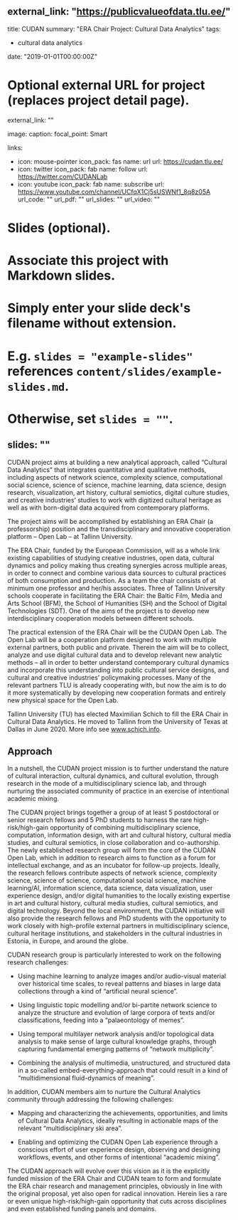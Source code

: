external_link: "https://publicvalueofdata.tlu.ee/"
---
title: CUDAN
summary: "ERA Chair Project: Cultural Data Analytics"
tags:
- cultural data analytics

date: "2019-01-01T00:00:00Z"

# Optional external URL for project (replaces project detail page).
external_link: ""

image:
  caption:
  focal_point: Smart

links:
- icon: mouse-pointer
  icon_pack: fas
  name: url
  url: https://cudan.tlu.ee/
- icon: twitter
  icon_pack: fab
  name: follow
  url: https://twitter.com/CUDANLab
- icon: youtube
  icon_pack: fab
  name: subscribe
  url: https://www.youtube.com/channel/UCfqX1Cj5sUSWNf1_8q8z05A
url_code: ""
url_pdf: ""
url_slides: ""
url_video: ""

# Slides (optional).
#   Associate this project with Markdown slides.
#   Simply enter your slide deck's filename without extension.
#   E.g. `slides = "example-slides"` references `content/slides/example-slides.md`.
#   Otherwise, set `slides = ""`.
slides: ""
---

CUDAN project aims at building a new analytical approach, called “Cultural Data Analytics” that integrates quantitative and qualitative methods, including aspects of network science, complexity science, computational social science, science of science, machine learning, data science, design research, visualization, art history, cultural semiotics, digital culture studies, and creative industries’ studies to work with digitized cultural heritage as well as with born-digital data acquired from contemporary platforms.

The project aims will be accomplished by establishing an ERA Chair (a professorship) position and the transdisciplinary and innovative cooperation platform – Open Lab – at Tallinn University.

The ERA Chair, funded by the European Commission, will as a whole link existing capabilities of studying creative industries, open data, cultural dynamics and policy making thus creating synergies across multiple areas, in order to connect and combine various data sources to cultural practices of both consumption and production. As a team the chair consists of at minimum one professor and her/his associates. Three of Tallinn University schools cooperate in facilitating the ERA Chair: the Baltic Film, Media and Arts School (BFM), the School of Humanities (SH) and the School of Digital Technologies (SDT). One of the aims of the project is to develop new interdisciplinary cooperation models between different schools.

The practical extension of the ERA Chair will be the CUDAN Open Lab. The Open Lab will be a cooperation platform designed to work with multiple external partners, both public and private. Therein the aim will be to collect, analyze and use digital cultural data and to develop relevant new analytic methods – all in order to better understand contemporary cultural dynamics and incorporate this understanding into public cultural service designs, and cultural and creative industries’ policymaking processes. Many of the relevant partners TLU is already cooperating with, but now the aim is to do it more systematically by developing new cooperation formats and entirely new physical space for the Open Lab.

Tallinn University (TU) has elected Maximilian Schich to fill the ERA Chair in Cultural Data Analytics. He moved to Tallinn from the University of Texas at Dallas in June 2020. More info see www.schich.info.

## Approach

In a nutshell, the CUDAN project mission is to further understand the nature of cultural interaction, cultural dynamics, and cultural evolution, through research in the mode of a multidisciplinary science lab, and through nurturing the associated community of practice in an exercise of intentional academic mixing.

The CUDAN project brings together a group of at least 5 postdoctoral or senior research fellows and 5 PhD students to harness the rare high-risk/high-gain opportunity of combining multidisciplinary science, computation, information design, with art and cultural history, cultural media studies, and cultural semiotics, in close collaboration and co-authorship. The newly established research group will form the core of the CUDAN Open Lab, which in addition to research aims to function as a forum for intellectual exchange, and as an incubator for follow-up projects. Ideally, the research fellows contribute aspects of network science, complexity science, science of science, computational social science, machine learning/AI, information science, data science, data visualization, user experience design, and/or digital humanities to the locally existing expertise in art and cultural history, cultural media studies, cultural semiotics, and digital technology. Beyond the local environment, the CUDAN initiative will also provide the research fellows and PhD students with the opportunity to work closely with high-profile external partners in multidisciplinary science, cultural heritage institutions, and stakeholders in the cultural industries in Estonia, in Europe, and around the globe.

CUDAN research group is particularly interested to work on the following research challenges:

- Using machine learning to analyze images and/or audio-visual material over historical time scales, to reveal patterns and biases in large data collections through a kind of “artificial neural science”.

- Using linguistic topic modelling and/or bi-partite network science to analyze the structure and evolution of large corpora of texts and/or classifications, feeding into a “palaeontology of memes”.
- Using temporal multilayer network analysis and/or topological data analysis to make sense of large cultural knowledge graphs, through capturing fundamental emerging patterns of “network multiplicity”.
- Combining the analysis of multimedia, unstructured, and structured data in a so-called embed-everything-approach that could result in a kind of “multidimensional fluid-dynamics of meaning”.

In addition, CUDAN members aim to nurture the Cultural Analytics community through addressing the following challenges:

- Mapping and characterizing the achievements, opportunities, and limits of Cultural Data Analytics, ideally resulting in actionable maps of the relevant “multidisciplinary ski area”.

- Enabling and optimizing the CUDAN Open Lab experience through a conscious effort of user experience design, observing and designing workflows, events, and other forms of intentional “academic mixing”.

The CUDAN approach will evolve over this vision as it is the explicitly funded mission of the ERA Chair and CUDAN team to form and formulate the ERA chair research and management principles, obviously in line with the original proposal, yet also open for radical innovation. Herein lies a rare or even unique high-risk/high-gain opportunity that cuts across disciplines and even established funding panels and domains. 
